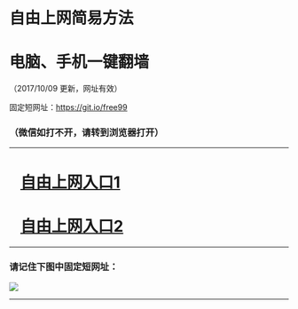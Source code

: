 ﻿# 自由上网简易方法

# 电脑、手机一键翻墙

（2017/10/09 更新，网址有效）

固定短网址：https://git.io/free99

### （微信如打不开，请转到浏览器打开）


***





# &nbsp;&nbsp; <a href="http://ft2083518444.fwq-tz-1001.info/fwqtz01.html?t=10090015844 " target="_blank">自由上网入口1</a>
# &nbsp;&nbsp; <a href="http://ft1896432581.fwq-tz-1002.info/fwqtz02.html?t=100900115094 " target="_blank">自由上网入口2</a>
***

### 请记住下图中固定短网址：

<img src="https://s3-us-west-2.amazonaws.com/fwq-1001/yjfq-20170905okok.png" /> 


***


